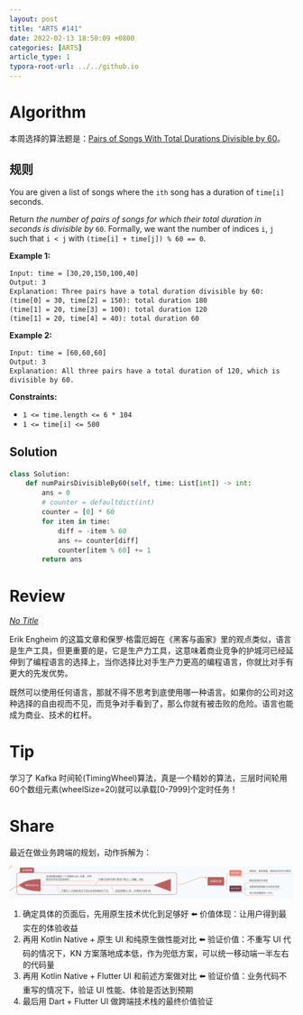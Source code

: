 ```yaml
---
layout: post
title: "ARTS #141"
date: 2022-02-13 18:50:09 +0800
categories: [ARTS]
article_type: 1
typora-root-url: ../../github.io
---
```



# Algorithm

本周选择的算法题是：[Pairs of Songs With Total Durations Divisible by 60](https://leetcode.com/problems/pairs-of-songs-with-total-durations-divisible-by-60/)。


## 规则

You are given a list of songs where the `ith` song has a duration of `time[i]` seconds.

Return *the number of pairs of songs for which their total duration in seconds is divisible by* `60`. Formally, we want the number of indices `i`, `j` such that `i < j` with `(time[i] + time[j]) % 60 == 0`.

 

**Example 1:**

```
Input: time = [30,20,150,100,40]
Output: 3
Explanation: Three pairs have a total duration divisible by 60:
(time[0] = 30, time[2] = 150): total duration 180
(time[1] = 20, time[3] = 100): total duration 120
(time[1] = 20, time[4] = 40): total duration 60
```

**Example 2:**

```
Input: time = [60,60,60]
Output: 3
Explanation: All three pairs have a total duration of 120, which is divisible by 60.
```

 

**Constraints:**

- `1 <= time.length <= 6 * 104`
- `1 <= time[i] <= 500`

## Solution

```python
class Solution:
    def numPairsDivisibleBy60(self, time: List[int]) -> int:
        ans = 0
        # counter = defaultdict(int)
        counter = [0] * 60
        for item in time:
            diff = -item % 60
            ans += counter[diff]
            counter[item % 60] += 1
        return ans
```


# Review

[*No Title*](https://erik-engheim.medium.com/this-is-just-speculation-ac9aa5c93d38)

Erik Engheim 的这篇文章和保罗·格雷厄姆在《黑客与画家》里的观点类似，语言是生产工具，但更重要的是，它是生产力工具，这意味着商业竞争的护城河已经延伸到了编程语言的选择上，当你选择比对手生产力更高的编程语言，你就比对手有更大的先发优势。

既然可以使用任何语言，那就不得不思考到底使用哪一种语言。如果你的公司对这种选择的自由视而不见，而竞争对手看到了，那么你就有被击败的危险。语言也能成为商业、技术的杠杆。

# Tip

学习了 Kafka 时间轮(TimingWheel)算法，真是一个精妙的算法，三层时间轮用60个数组元素(wheelSize=20)就可以承载[0-7999]个定时任务！

# Share

最近在做业务跨端的规划，动作拆解为：

![](/assets/img/141-1.png)

1. 确定具体的页面后，先用原生技术优化到足够好 ⬅️ 价值体现：让用户得到最实在的体验收益
2. 再用 Kotlin Native + 原生 UI 和纯原生做性能对比 ⬅️ 验证价值：不重写 UI 代码的情况下，KN 方案落地成本低，作为兜低方案，可以统一移动端一半左右的代码量
3. 再用 Kotlin Native + Flutter UI 和前述方案做对比 ⬅️ 验证价值：业务代码不重写的情况下，验证 UI 性能、体验是否达到预期
4. 最后用 Dart + Flutter UI 做跨端技术栈的最终价值验证
